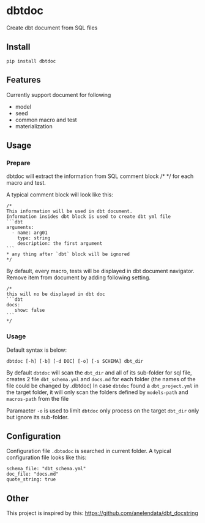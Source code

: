 # dbtdoc
Create dbt document from SQL files

## Install
```
pip install dbtdoc
```



## Features
Currently support document for following
- model
- seed
- common macro and test
- materialization

## Usage

### Prepare
dbtdoc will extract the information from SQL comment block /* */ for each macro and test.

A typical comment block will look like this:

~~~
/*
This information will be used in dbt document.
Information insides dbt block is used to create dbt yml file 
```dbt
arguments:
  - name: arg01
    type: string
    description: the first argument
```
* any thing after `dbt` block will be ignored
*/
~~~

By default, every macro, tests will be displayed in dbt document navigator. 
Remove item from document by adding following setting.

~~~
/*
this will no be displayed in dbt doc
```dbt
docs:
   show: false
```
*/
~~~

### Usage
Default syntax is below: 
```
dbtdoc [-h] [-b] [-d DOC] [-o] [-s SCHEMA] dbt_dir
```

By default `dbtdoc` will scan the `dbt_dir` and all of its sub-folder for sql file, creates 2 file `dbt_schema.yml` and `docs.md` for each folder (the names of the file could be changed by .dbtdoc)
In case `dbtdoc` found a `dbt_project.yml` in the target folder, it will only scan the folders defined by `models-path` and `macros-path` from the file

Paramaeter `-o` is used to limit `dbtdoc` only process on the target `dbt_dir` only but ignore its sub-folder.


## Configuration
Configuration file `.dbtodoc` is searched in current folder. A typical configuration file looks like this:
```.dbtdoc
schema_file: "dbt_schema.yml"
doc_file: "docs.md"
quote_string: true
```

## Other
This project is inspired by this: https://github.com/anelendata/dbt_docstring
